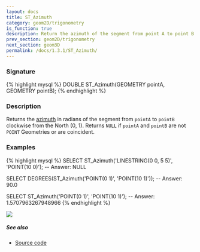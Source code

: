```yaml
---
layout: docs
title: ST_Azimuth
category: geom2D/trigonometry
is_function: true
description: Return the azimuth of the segment from point A to point B
prev_section: geom2D/trigonometry
next_section: geom3D
permalink: /docs/1.3.1/ST_Azimuth/
---
```


### Signature

{% highlight mysql %}
DOUBLE ST_Azimuth(GEOMETRY pointA, GEOMETRY pointB);
{% endhighlight %}

### Description

Returns the [azimuth][wiki] in radians of the segment from `pointA` to
`pointB` clockwise from the North (0, 1).
Returns `NULL` if `pointA` and `pointB` are not `POINT` Geometries
or are coincident.

### Examples

{% highlight mysql %}
SELECT ST_Azimuth('LINESTRING(0 0, 5 5)', 'POINT(10 0)');
-- Answer: NULL

SELECT DEGREES(ST_Azimuth('POINT(0 1)', 'POINT(10 1)'));
-- Answer: 90.0

SELECT ST_Azimuth('POINT(0 1)', 'POINT(10 1)');
-- Answer: 1.5707963267948966
{% endhighlight %}

<img class="displayed" src="../ST_Azimuth_1.png"/>

##### See also

* <a href="https://github.com/orbisgis/h2gis/blob/master/h2gis-functions/src/main/java/org/h2gis/functions/spatial/trigonometry/ST_Azimuth.java" target="_blank">Source code</a>

[wiki]: http://en.wikipedia.org/wiki/Azimuth
